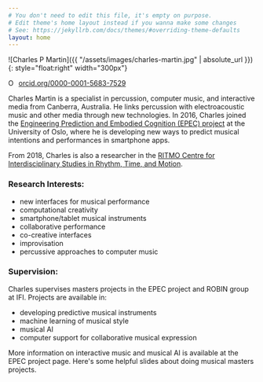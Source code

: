 ```yaml
---
# You don't need to edit this file, it's empty on purpose.
# Edit theme's home layout instead if you wanna make some changes
# See: https://jekyllrb.com/docs/themes/#overriding-theme-defaults
layout: home
---
```


![Charles P Martin]({{ "/assets/images/charles-martin.jpg" | absolute_url }}){: style="float:right" width="300px"}

<a href="https://orcid.org/0000-0001-5683-7529" target="orcid.widget" rel="noopener noreferrer" style="vertical-align:top;"><img src="https://orcid.org/sites/default/files/images/orcid_16x16.png" style="width:1em;margin-right:.5em;" alt="ORCID iD icon">orcid.org/0000-0001-5683-7529</a>

Charles Martin is a specialist in percussion, computer music, and interactive media from Canberra, Australia. He links percussion with electroacoustic music and other media through new technologies. In 2016, Charles joined the [Engineering Prediction and Embodied Cognition (EPEC) project](http://www.mn.uio.no/ifi/english/research/projects/epec/) at the University of Oslo, where he is developing new ways to predict musical intentions and performances in smartphone apps. 

From 2018, Charles is also a researcher in the [RITMO Centre for Interdisciplinary Studies in Rhythm, Time, and Motion](https://www.hf.uio.no/ritmo/english/).

### Research Interests:

- new interfaces for musical performance
- computational creativity
- smartphone/tablet musical instruments
- collaborative performance
- co-creative interfaces
- improvisation
- percussive approaches to computer music

### Supervision:

Charles supervises masters projects in the EPEC project and ROBIN group at IFI. Projects are available in:

- developing predictive musical instruments
- machine learning of musical style
- musical AI
- computer support for collaborative musical expression

More information on interactive music and musical AI is available at the EPEC project page. Here's some helpful slides about doing musical masters projects.
